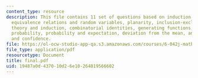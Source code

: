 ```yaml
---
content_type: resource
description: This file contains 11 set of questions based on induction, state machines,
  equivalence relations and random variables, planarity, inclusion-exclusion, number
  theory and induction, combinatorial identities, generating functions, conditional
  probability, probability and expectation, deviation from the mean, and estimation
  and confidence.
file: https://ol-ocw-studio-app-qa.s3.amazonaws.com/courses/6-042j-mathematics-for-computer-science-fall-2005/19487a0d437010d26e10264819566602_final.pdf
file_type: application/pdf
resourcetype: Document
title: final.pdf
uid: 19487a0d-4370-10d2-6e10-264819566602
---
```

